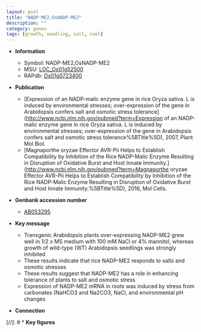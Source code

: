 ```yaml
---
layout: post
title: "NADP-ME2,OsNADP-ME2"
description: ""
category: genes
tags: [growth, seedling, salt, root]
---
```


* **Information**  
    + Symbol: NADP-ME2,OsNADP-ME2  
    + MSU: [LOC_Os01g52500](http://rice.plantbiology.msu.edu/cgi-bin/ORF_infopage.cgi?orf=LOC_Os01g52500)  
    + RAPdb: [Os01g0723400](http://rapdb.dna.affrc.go.jp/viewer/gbrowse_details/irgsp1?name=Os01g0723400)  

* **Publication**  
    + [Expression of an NADP-malic enzyme gene in rice Oryza sativa. L is induced by environmental stresses; over-expression of the gene in Arabidopsis confers salt and osmotic stress tolerance](http://www.ncbi.nlm.nih.gov/pubmed?term=Expression of an NADP-malic enzyme gene in rice Oryza sativa. L is induced by environmental stresses; over-expression of the gene in Arabidopsis confers salt and osmotic stress tolerance%5BTitle%5D), 2007, Plant Mol Biol.
    + [Magnaporthe oryzae Effector AVR-Pii Helps to Establish Compatibility by Inhibition of the Rice NADP-Malic Enzyme Resulting in Disruption of Oxidative Burst and Host Innate Immunity.](http://www.ncbi.nlm.nih.gov/pubmed?term=Magnaporthe oryzae Effector AVR-Pii Helps to Establish Compatibility by Inhibition of the Rice NADP-Malic Enzyme Resulting in Disruption of Oxidative Burst and Host Innate Immunity.%5BTitle%5D), 2016, Mol Cells.

* **Genbank accession number**  
    + [AB053295](http://www.ncbi.nlm.nih.gov/nuccore/AB053295)

* **Key message**  
    + Transgenic Arabidopsis plants over-expressing NADP-ME2 grew well in 1/2 x MS medium with 100 mM NaCl or 4% mannitol, whereas growth of wild-type (WT) Arabidopsis seedlings was strongly inhibited
    + These results indicate that rice NADP-ME2 responds to salts and osmotic stresses
    + These results suggest that NADP-ME2 has a role in enhancing tolerance of plants to salt and osmotic stress
    + Expression of NADP-ME2 mRNA in roots was induced by stress from carbonates (NaHCO3 and Na2CO3, NaCl, and environmental pH changes

* **Connection**  

[//]: # * **Key figures**  


